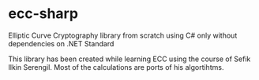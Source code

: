 # ecc-sharp
Elliptic Curve Cryptography library from scratch using C# only without dependencies on .NET Standard

This library has been created while learning ECC using the course of Sefik Ilkin Serengil. Most of the calculations are ports of his algortihtms.
